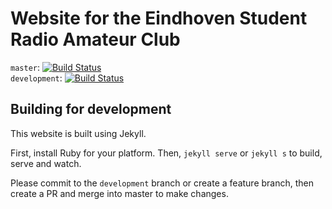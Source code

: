 # Website for the Eindhoven Student Radio Amateur Club

```master```: [![Build Status](https://travis-ci.org/esrac/esrac.github.io.svg?branch=master)](https://travis-ci.org/esrac/esrac.github.io)  
```development```: [![Build Status](https://travis-ci.org/esrac/esrac.github.io.svg?branch=development)](https://travis-ci.org/esrac/esrac.github.io)

## Building for development

This website is built using Jekyll.

First, install Ruby for your platform. Then, ```jekyll serve``` or ```jekyll s``` to build, serve and watch.

Please commit to the ```development``` branch or create a feature branch, then create a PR and merge into master to make changes.

